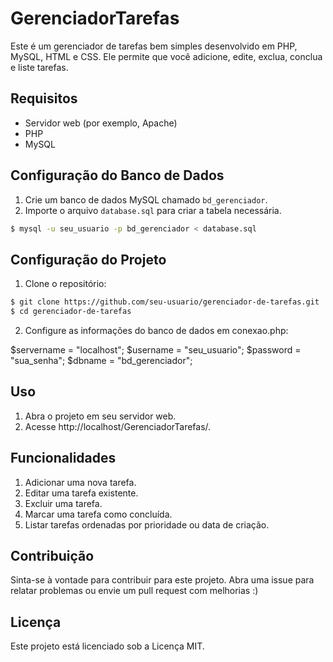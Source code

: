 # GerenciadorTarefas

Este é um gerenciador de tarefas bem simples desenvolvido em PHP, MySQL, HTML e CSS. Ele permite que você adicione, edite, exclua, conclua e liste tarefas.


## Requisitos

- Servidor web (por exemplo, Apache)
- PHP
- MySQL


## Configuração do Banco de Dados

1. Crie um banco de dados MySQL chamado `bd_gerenciador`.
2. Importe o arquivo `database.sql` para criar a tabela necessária.

```bash
$ mysql -u seu_usuario -p bd_gerenciador < database.sql
```


## Configuração do Projeto
1. Clone o repositório:

```bash
$ git clone https://github.com/seu-usuario/gerenciador-de-tarefas.git
$ cd gerenciador-de-tarefas
```


2. Configure as informações do banco de dados em conexao.php:

$servername = "localhost";
$username = "seu_usuario";
$password = "sua_senha";
$dbname = "bd_gerenciador";


## Uso
1. Abra o projeto em seu servidor web.
2. Acesse http://localhost/GerenciadorTarefas/.


## Funcionalidades
1. Adicionar uma nova tarefa.
2. Editar uma tarefa existente.
3. Excluir uma tarefa.
4. Marcar uma tarefa como concluída.
5. Listar tarefas ordenadas por prioridade ou data de criação.


## Contribuição
Sinta-se à vontade para contribuir para este projeto. Abra uma issue para relatar problemas ou envie um pull request com melhorias :)


## Licença
Este projeto está licenciado sob a Licença MIT.
